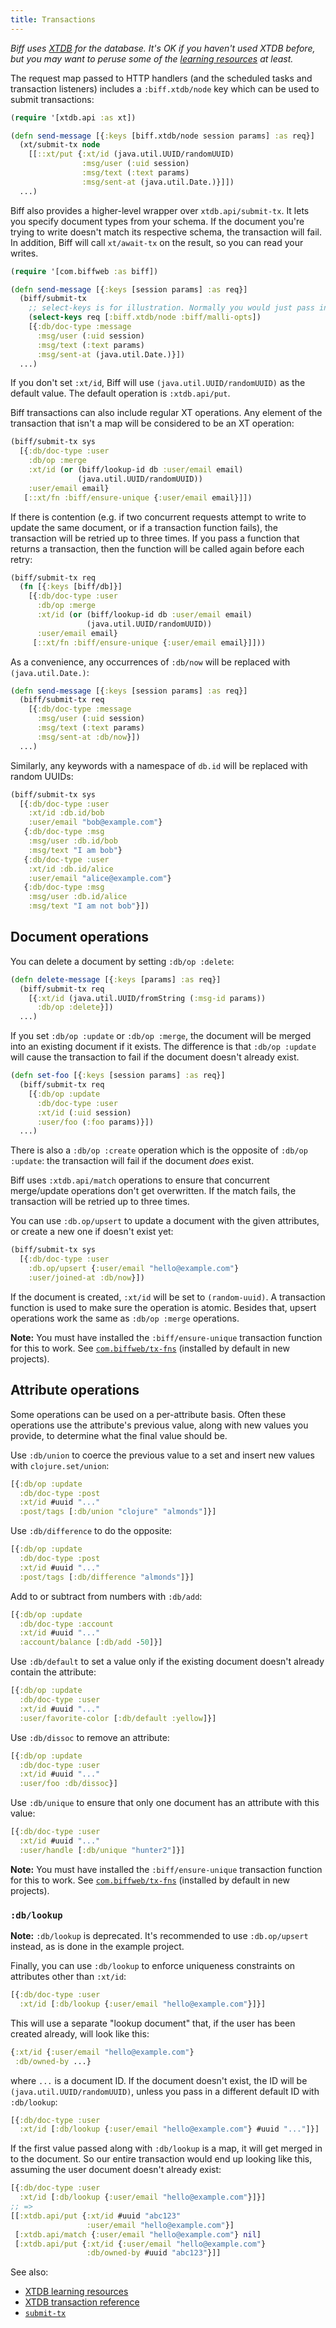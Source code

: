 ```yaml
---
title: Transactions
---
```


*Biff uses [XTDB](https://xtdb.com/) for the database. It's OK if you haven't used XTDB before,*
*but you may want to peruse some of the [learning resources](https://xtdb.com/learn/) at least.*

The request map passed to HTTP handlers (and the scheduled tasks and
transaction listeners) includes a `:biff.xtdb/node` key which can be used to
submit transactions:

```clojure
(require '[xtdb.api :as xt])

(defn send-message [{:keys [biff.xtdb/node session params] :as req}]
  (xt/submit-tx node
    [[::xt/put {:xt/id (java.util.UUID/randomUUID)
                :msg/user (:uid session)
                :msg/text (:text params)
                :msg/sent-at (java.util.Date.)}]])
  ...)
```

Biff also provides a higher-level wrapper over `xtdb.api/submit-tx`. It lets
you specify document types from your schema. If the document you're trying to
write doesn't match its respective schema, the transaction will fail. In
addition, Biff will call `xt/await-tx` on the result, so you can read your
writes.

```clojure
(require '[com.biffweb :as biff])

(defn send-message [{:keys [session params] :as req}]
  (biff/submit-tx
    ;; select-keys is for illustration. Normally you would just pass in req.
    (select-keys req [:biff.xtdb/node :biff/malli-opts])
    [{:db/doc-type :message
      :msg/user (:uid session)
      :msg/text (:text params)
      :msg/sent-at (java.util.Date.)}])
  ...)
```

If you don't set `:xt/id`, Biff will use `(java.util.UUID/randomUUID)` as the default value.
The default operation is `:xtdb.api/put`.

Biff transactions can also include regular XT operations. Any element of the transaction
that isn't a map will be considered to be an XT operation:

```clojure
(biff/submit-tx sys
  [{:db/doc-type :user
    :db/op :merge
    :xt/id (or (biff/lookup-id db :user/email email)
               (java.util.UUID/randomUUID))
    :user/email email}
   [::xt/fn :biff/ensure-unique {:user/email email}]])
```

If there is contention (e.g. if two concurrent requests attempt to write to
update the same document, or if a transaction function fails), the transaction
will be retried up to three times. If you pass a function that returns a transaction,
then the function will be called again before each retry:

```clojure
(biff/submit-tx req
  (fn [{:keys [biff/db]}]
    [{:db/doc-type :user
      :db/op :merge
      :xt/id (or (biff/lookup-id db :user/email email)
                 (java.util.UUID/randomUUID))
      :user/email email}
     [::xt/fn :biff/ensure-unique {:user/email email}]]))
```

As a convenience, any occurrences of `:db/now` will be replaced with `(java.util.Date.)`:

```clojure
(defn send-message [{:keys [session params] :as req}]
  (biff/submit-tx req
    [{:db/doc-type :message
      :msg/user (:uid session)
      :msg/text (:text params)
      :msg/sent-at :db/now}])
  ...)
```

Similarly, any keywords with a namespace of `db.id` will be replaced with random UUIDs:

```clojure
(biff/submit-tx sys
  [{:db/doc-type :user
    :xt/id :db.id/bob
    :user/email "bob@example.com"}
   {:db/doc-type :msg
    :msg/user :db.id/bob
    :msg/text "I am bob"}
   {:db/doc-type :user
    :xt/id :db.id/alice
    :user/email "alice@example.com"}
   {:db/doc-type :msg
    :msg/user :db.id/alice
    :msg/text "I am not bob"}])
```

## Document operations

You can delete a document by setting `:db/op :delete`:

```clojure
(defn delete-message [{:keys [params] :as req}]
  (biff/submit-tx req
    [{:xt/id (java.util.UUID/fromString (:msg-id params))
      :db/op :delete}])
  ...)
```

If you set `:db/op :update` or `:db/op :merge`, the document will be merged
into an existing document if it exists. The difference is that `:db/op :update` will
cause the transaction to fail if the document doesn't already exist.

```clojure
(defn set-foo [{:keys [session params] :as req}]
  (biff/submit-tx req
    [{:db/op :update
      :db/doc-type :user
      :xt/id (:uid session)
      :user/foo (:foo params)}])
  ...)
```

There is also a `:db/op :create` operation which is the opposite of
`:db/op :update`: the transaction will fail if the document *does* exist.

Biff uses `:xtdb.api/match` operations to ensure that concurrent
merge/update operations don't get overwritten. If the match fails, the
transaction will be retried up to three times.

You can use `:db.op/upsert` to update a document with the given attributes,
or create a new one if doesn't exist yet:

```clojure
(biff/submit-tx sys
  [{:db/doc-type :user
    :db.op/upsert {:user/email "hello@example.com"}
    :user/joined-at :db/now}])
```

If the document is created, `:xt/id` will be set to `(random-uuid)`. A transaction function is
used to make sure the operation is atomic. Besides that, upsert operations work the same as
`:db/op :merge` operations.

**Note:** You must have installed the `:biff/ensure-unique` transaction function for this
to work. See [`com.biffweb/tx-fns`](http://localhost:8888/docs/api/xtdb/#tx-fns) (installed
by default in new projects).

## Attribute operations

Some operations can be used on a per-attribute basis. Often these operations use
the attribute's previous value, along with new values you provide, to determine
what the final value should be.

Use `:db/union` to coerce the previous value to a set and insert new values
with `clojure.set/union`:

```clojure
[{:db/op :update
  :db/doc-type :post
  :xt/id #uuid "..."
  :post/tags [:db/union "clojure" "almonds"]}]
```

Use `:db/difference` to do the opposite:

```clojure
[{:db/op :update
  :db/doc-type :post
  :xt/id #uuid "..."
  :post/tags [:db/difference "almonds"]}]
```

Add to or subtract from numbers with `:db/add`:

```clojure
[{:db/op :update
  :db/doc-type :account
  :xt/id #uuid "..."
  :account/balance [:db/add -50]}]
```

Use `:db/default` to set a value only if the existing document doesn't
already contain the attribute:

```clojure
[{:db/op :update
  :db/doc-type :user
  :xt/id #uuid "..."
  :user/favorite-color [:db/default :yellow]}]
```

Use `:db/dissoc` to remove an attribute:

```clojure
[{:db/op :update
  :db/doc-type :user
  :xt/id #uuid "..."
  :user/foo :db/dissoc}]
```

Use `:db/unique` to ensure that only one document has an attribute with this value:

```clojure
[{:db/doc-type :user
  :xt/id #uuid "..."
  :user/handle [:db/unique "hunter2"]}]
```

**Note:** You must have installed the `:biff/ensure-unique` transaction function for this
to work. See [`com.biffweb/tx-fns`](http://localhost:8888/docs/api/xtdb/#tx-fns) (installed
by default in new projects).

### `:db/lookup`

**Note:** `:db/lookup` is deprecated. It's recommended to use `:db.op/upsert`
instead, as is done in the example project.

Finally, you can use `:db/lookup` to enforce uniqueness constraints on attributes
other than `:xt/id`:

```clojure
[{:db/doc-type :user
  :xt/id [:db/lookup {:user/email "hello@example.com"}]}]
```

This will use a separate "lookup document" that, if the user has been created already, will
look like this:

```clojure
{:xt/id {:user/email "hello@example.com"}
 :db/owned-by ...}
```

where `...` is a document ID. If the document doesn't exist, the ID will be `(java.util.UUID/randomUUID)`,
unless you pass in a different default ID with `:db/lookup`:

```clojure
[{:db/doc-type :user
  :xt/id [:db/lookup {:user/email "hello@example.com"} #uuid "..."]}]
```

If the first value passed along with `:db/lookup` is a map, it will get merged
in to the document. So our entire transaction would end up looking like this, assuming
the user document doesn't already exist:

```clojure
[{:db/doc-type :user
  :xt/id [:db/lookup {:user/email "hello@example.com"}]}]
;; =>
[[:xtdb.api/put {:xt/id #uuid "abc123"
                 :user/email "hello@example.com"}]
 [:xtdb.api/match {:user/email "hello@example.com"} nil]
 [:xtdb.api/put {:xt/id {:user/email "hello@example.com"}
                 :db/owned-by #uuid "abc123"}]]
```

See also:

 - [XTDB learning resources](https://xtdb.com/learn/)
 - [XTDB transaction reference](https://docs.xtdb.com/language-reference/datalog-transactions/)
 - [`submit-tx`](https://github.com/jacobobryant/biff/blob/bdd1bd81d95ee36c615495a946c7c1aa92d19e2e/src/com/biffweb/impl/xtdb.clj#L247)
